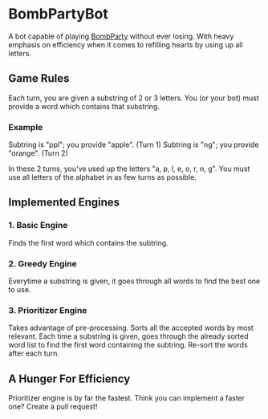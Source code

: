 # BombPartyBot
A bot capable of playing [BombParty](https://jklm.fun/) without ever losing. With heavy emphasis on efficiency when it comes to refilling hearts by using up all letters.

## Game Rules
Each turn, you are given a substring of 2 or 3 letters. You (or your bot) must provide a word which contains that substring.
### Example
Subtring is "ppl"; you provide "apple". (Turn 1)
Subtring is "ng"; you provide "orange". (Turn 2)

In these 2 turns, you've used up the letters "a, p, l, e, o, r, n, g".
You must use all letters of the alphabet in as few turns as possible.

## Implemented Engines
### 1. Basic Engine
Finds the first word which contains the subtring.

### 2. Greedy Engine
Everytime a substring is given, it goes through all words to find the best one to use.

### 3. Prioritizer Engine
Takes advantage of pre-processing. Sorts all the accepted words by most relevant.
Each time a substring is given, goes through the already sorted word list to find the first word containing the subtring.
Re-sort the words after each turn.

## A Hunger For Efficiency
Prioritizer engine is by far the fastest. Think you can implement a faster one? Create a pull request!
